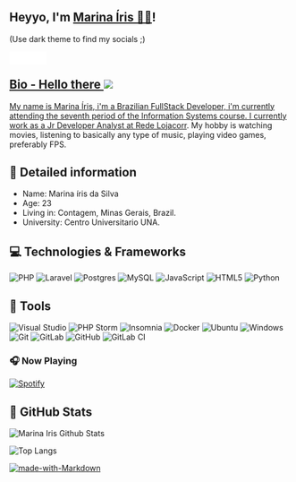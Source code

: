 ## Heyyo, I'm <a href="https://marina.me" target="_blank">Marina Íris 🏳️‍🌈</a>!
(Use dark theme to find my socials ;)

<a href="https://www.linkedin.com/in/marina-iris" target="_blank"><img align="left" alt="Marina Iris | LinkedIn" width="22px" src="https://github.com/Aakarsh-B/trying-repos/blob/master/linkedin.svg" />
<a href="https://www.instagram.com/marina.iris/" target="_blank"><img align="left" alt="Marina Iris | Instagram" width="22px" src="https://github.com/Aakarsh-B/trying-repos/blob/master/insta.svg" />
<a href="https://twitter.com/_creuza_" target="_blank"><img align="left" alt="Marina Iris | Twitter" width="22px" src="https://github.com/Aakarsh-B/trying-repos/blob/master/twitter.svg" />
<br/>

## Bio - Hello there <img src="https://raw.githubusercontent.com/MartinHeinz/MartinHeinz/master/wave.gif" width="25px">
  
My name is Marina Íris, i'm a Brazilian FullStack Developer, i'm currently attending the seventh period of the Information Systems course.
I currently work as a Jr Developer Analyst at [Rede Lojacorr](https://redelojacorr.com.br/).
My hobby is watching movies, listening to basically any type of music, playing video games, preferably FPS.

## 📝 Detailed information

* Name: Marina íris da Silva
* Age: 23
* Living in: Contagem, Minas Gerais, Brazil.
* University: Centro Universitario UNA.

## 💻 Technologies & Frameworks
  
![PHP](https://img.shields.io/badge/php-%23777BB4.svg?style=for-the-badge&logo=php&logoColor=white)
![Laravel](https://img.shields.io/badge/laravel-%23FF2D20.svg?style=for-the-badge&logo=laravel&logoColor=white)
![Postgres](https://img.shields.io/badge/postgres-%23316192.svg?style=for-the-badge&logo=postgresql&logoColor=white)
![MySQL](https://img.shields.io/badge/mysql-%2300f.svg?style=for-the-badge&logo=mysql&logoColor=white)
![JavaScript](https://img.shields.io/badge/JavaScript-F7DF1E?style=for-the-badge&logo=javascript&logoColor=black)
![HTML5](https://img.shields.io/badge/HTML5-E34F26?style=for-the-badge&logo=html5&logoColor=white)
![Python](https://img.shields.io/badge/Python-14354C?style=for-the-badge&logo=python&logoColor=white)
  
## 🔧 Tools
![Visual Studio](https://img.shields.io/badge/Visual%20Studio-5C2D91.svg?style=for-the-badge&logo=visual-studio&logoColor=white)
![PHP Storm](http://img.shields.io/badge/-PHPStorm-181717?style=for-the-badge&logo=phpstorm&logoColor=white)
![Insomnia](https://img.shields.io/badge/Insomnia-black?style=for-the-badge&logo=insomnia&logoColor=5849BE)
![Docker](https://img.shields.io/badge/docker-%230db7ed.svg?style=for-the-badge&logo=docker&logoColor=white)
![Ubuntu](https://img.shields.io/badge/Ubuntu-E95420?style=for-the-badge&logo=ubuntu&logoColor=white)
![Windows](https://img.shields.io/badge/Windows-0078D6?style=for-the-badge&logo=windows&logoColor=white)
![Git](https://img.shields.io/badge/git-%23F05033.svg?style=for-the-badge&logo=git&logoColor=white)
![GitLab](https://img.shields.io/badge/gitlab-%23181717.svg?style=for-the-badge&logo=gitlab&logoColor=white)
![GitHub](https://img.shields.io/badge/github-%23121011.svg?style=for-the-badge&logo=github&logoColor=white)
![GitLab CI](https://img.shields.io/badge/GitLabCI-%23181717.svg?style=for-the-badge&logo=gitlab&logoColor=white)

### 🎧 Now Playing 

[![Spotify](https://github-readme-remake.vercel.app/api/spotify)](https://open.spotify.com/user/marinairis11)

## 🌟 GitHub Stats

![Marina Iris Github Stats](https://github-readme-stats.vercel.app/api?username=marinairis&show_icons=true&theme=omni)
  
![Top Langs](https://github-readme-stats.vercel.app/api/top-langs/?username=marinairis&layout=compact&show_icons=true&theme=omni&langs_count=8)
  
[![made-with-Markdown](https://img.shields.io/badge/Made%20with-Markdown-1f425f.svg)](http://commonmark.org)
